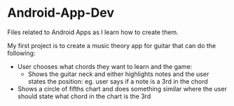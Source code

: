 # Android-App-Dev
Files related to Android Apps as I learn how to create them.

My first project is to create a music theory app for guitar that can do the following:
- User chooses what chords they want to learn and the game:
  - Shows the guitar neck and either highlights notes and the user states the position: eg. user says if a note is a 3rd in the chord
- Shows a circle of fifths chart and does something similar where the user should state what chord in the chart is the 3rd
